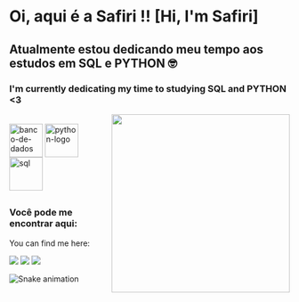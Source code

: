 
# Oi, aqui é a Safiri !! [Hi, I'm Safiri]
## Atualmente estou dedicando meu tempo aos estudos em SQL e PYTHON :nerd_face:
### I'm currently dedicating my time to studying SQL and PYTHON <3

<img alt="" height="320" width="320" src="https://image.freepik.com/free-vector/custom-style-script-website-optimization-coding-software-development-female-programmer-cartoon-character-working-adding-javascript-css-code-vector-isolated-concept-metaphor-illustration_335657-2789.jpg" align="right" width="300">


 <div style="display: inline_block"><br>
  <img align="center" alt="banco-de-dados" height="60" width="60" src="https://encrypted-tbn0.gstatic.com/images?q=tbn:ANd9GcSsskeYBIrMtr_ELfn6mpKuPem-h-5ffH1bbA&usqp=CAU">
    <img align="center" alt="python-logo" height="60" width="60" src="https://upload.wikimedia.org/wikipedia/commons/thumb/c/c3/Python-logo-notext.svg/1869px-Python-logo-notext.svg.png">
  <img align="center" alt="sql" height="60" width="60" src="https://www.svgrepo.com/show/303229/microsoft-sql-server-logo.svg">
  </div>
  
##
### Você pode me encontrar aqui:
You can find me here:
<div> 
    <a href="https://instagram.com/safiri-montano" target="_blank"><img src="https://img.shields.io/badge/-Instagram-%23E4405F?style=for-the-badge&logo=instagram&logoColor=white" target="_blank"></a>
 	  <a href = "mailto:safiridias@gmail.com"><img src="https://img.shields.io/badge/-Gmail-%23333?style=for-the-badge&logo=gmail&logoColor=white" target="_blank"></a>
  <a href="www.linkedin.com/in/safiri-montano" target="_blank"><img src="https://img.shields.io/badge/-LinkedIn-%230077B5?style=for-the-badge&logo=linkedin&logoColor=white" target="_blank"></a> 
 
  
 
</div>

![Snake animation](https://res.cloudinary.com/practicaldev/image/fetch/s--E4gnEuy_--/c_limit%2Cf_auto%2Cfl_progressive%2Cq_66%2Cw_880/https://dev-to-uploads.s3.amazonaws.com/uploads/articles/233m04x0r0lv60payria.gif)
